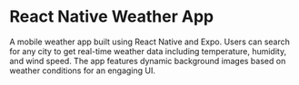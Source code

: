 # React Native Weather App

A mobile weather app built using React Native and Expo.
Users can search for any city to get real-time weather data including temperature, humidity, and wind speed.
The app features dynamic background images based on weather conditions for an engaging UI.

